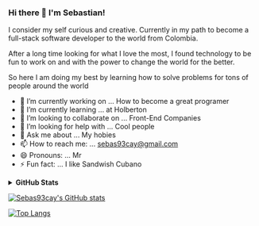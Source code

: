 ### Hi there 👋 I'm Sebastian!

I consider my self curious and creative. Currently in my path to become a full-stack software developer to the world from Colombia.

After a long time looking for what I love the most, I found technology to be fun to work on and with the power to change the world for the better. 

So here I am doing my best by learning how to solve problems for tons of people around the world

- 🔭 I’m currently working on ... How to become a great programer
- 🌱 I’m currently learning ... at Holberton
- 👯 I’m looking to collaborate on ... Front-End Companies	
- 🤔 I’m looking for help with ... Cool people
- 💬 Ask me about ... My hobies 
- 📫 How to reach me: ... sebas93cay@gmail.com
- 😄 Pronouns: ... Mr
- ⚡ Fun fact: ... I like Sandwish Cubano



<details>
    <summary><b>GitHub Stats</b></summary>
    <div style="display:flex; flex-direction:row;">
    <img src="https://github-readme-stats.vercel.app/api?username=Sebas93cay&show_icons=true">
    <img src="https://github-readme-stats.vercel.app/api/top-langs/?username=Sebas93cay&layout=compact">    
    </div>
</details>



[![Sebas93cay's GitHub stats](https://github-readme-stats.vercel.app/api?username=Sebas93cay&show_icons=true)](https://github.com/anuraghazra/github-readme-stats)

[![Top Langs](https://github-readme-stats.vercel.app/api/top-langs/?username=Sebas93cay&layout=compact)](https://github.com/anuraghazra/github-readme-stats)

